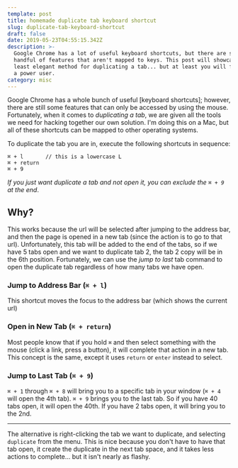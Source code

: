 ```yaml
---
template: post
title: homemade duplicate tab keyboard shortcut
slug: duplicate-tab-keyboard-shortcut
draft: false
date: 2019-05-23T04:55:15.342Z
description: >-
  Google Chrome has a lot of useful keyboard shortcuts, but there are still a
  handful of features that aren't mapped to keys. This post will showcase the
  least elegant method for duplicating a tab... but at least you will feel like
  a power user.
category: misc
---
```

Google Chrome has a whole bunch of useful [keyboard shortcuts]; however, there are still some features that can only be accessed by using the mouse. Fortunately, when it comes to _duplicating a tab_, we are given all the tools we need for hacking together our own solution. I'm doing this on a Mac, but all of these shortcuts can be mapped to other operating systems.

To duplicate the tab you are in, execute the following shortcuts in sequence:

```
⌘ + l       // this is a lowercase L
⌘ + return
⌘ + 9
```
_If you just want duplicate a tab and not open it, you can exclude the `⌘ + 9` at the end_.

## Why?
This works because the url will be selected after jumping to the address bar, and then the page is opened in a new tab (since the action is to go to that url). Unfortunately, this tab will be added to the end of the tabs, so if we have 5 tabs open and we want to duplicate tab 2, the tab 2 copy will be in the 6th position. Fortunately, we can use the _jump to last_ tab command to open the duplicate tab regardless of how many tabs we have open.

### Jump to Address Bar (`⌘ + l`)
This shortcut moves the focus to the address bar (which shows the current url)

### Open in New Tab (`⌘ + return`)
Most people know that if you hold `⌘` and then select something with the mouse (click a link, press a button), it will complete that action in a new tab. This concept is the same, except it uses `return` or `enter` instead to select.

### Jump to Last Tab (`⌘ + 9`)
`⌘ + 1` through `⌘ + 8` will bring you to a specific tab in your window (`⌘ + 4` will open the 4th tab). `⌘ + 9` brings you to the last tab. So if you have 40 tabs open, it will open the 40th. If you have 2 tabs open, it will bring you to the 2nd.

- - -

The alternative is right-clicking the tab we want to duplicate, and selecting `duplicate` from the menu. This is nice because you don't have to have that tab open, it create the duplicate in the next tab space, and it takes less actions to complete... but it isn't nearly as flashy.
